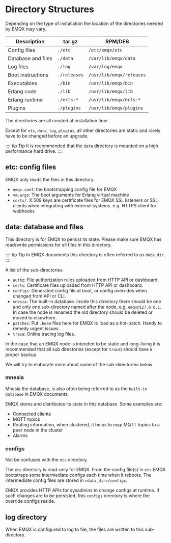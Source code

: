 # Directory Structures

Depending on the type of installation the location of the directories needed by EMQX may vary.

| Description         | tar.gz       | RPM/DEB                  |
| --------------------| ------------ | ------------------------ |
| Config files        | `./etc`      | `/etc/emqx/etc`          |
| Database and files  | `./data`     | `/var/lib/emqx/data`     |
| Log files           | `./log`      | `/var/log/emqx`          |
| Boot instructions   | `./releases` | `/usr/lib/emqx/releases` |
| Executables         | `./bin`      | `/usr/lib/emqx/bin`      |
| Erlang code         | `./lib`      | `/usr/lib/emqx/lib`      |
| Erlang runtime      | `./erts-*`   | `/usr/lib/emqx/erts-*`   |
| Plugins             | `./plugins`  | `/usr/lib/emqx/plugins`  |

The directories are all created at installation time.

Except for `etc`, `data`, `log`, `plugins`, all other directories are static and rarely have to
be changed before an upgrade.

:::: tip Tip
It is recommended that the `data` directory is mounted on a high performance hard drive.
::::

## etc: config files

EMQX only reads the files in this directory.

* `emqx.conf`: the bootstrapping config file for EMQX
* `vm.args`: The boot arguments for Erlang virtual machine
* `certs/`: X.509 keys are certificate files for EMQX SSL listeners or SSL clients when
  integrating with external systems. e.g. HTTPS client for webhooks

## data: database and files

This directory is for EMQX to persist its state. Please make sure EMQX has read/write permissions for all files in this directory.

:::: tip Tip
In EMQX documents this directory is often referred to as `data_dir`.
::::

A list of the sub-directories

* `authz`: File authorization rules uploaded from HTTP API or dashboard.
* `certs`: Certificate files uploaded from HTTP API or dashboard.
* `configs`: Generated config file at boot, or config overrides when changed from API or CLI.
* `mnesia`: The built-in database. Inside this directory there should be one and only one sub-directory named
   after the node, e.g. `emqx@127.0.0.1`. In case the node is renamed the old directory should be deleted
   or moved to elsewhere.
* `patches`: Put `.beam` files here for EMQX to load as a hot-patch. Handy to remedy urgent issues.
* `trace`: Online tracing log files.

In the case that an EMQX node is intended to be static and long-living
it is recommended that all sub directories (except for `trace`) should have a proper backup.

We will try to elaborate more about some of the sub-directories below

### mnesia

Mnesia the database, is also often being referred to as the `built-in database` in EMQX documents.

EMQX stores and distributes its state in this database.
Some examples are:

* Connected clients
* MQTT topics
* Routing information, when clustered, it helps to map MQTT topics to a peer node in the cluster
* Alarms

### configs

Not be confused with the `etc` directory.

The `etc` directory is read-only for EMQX. From the config file(s) in `etc` EMQX bootstraps
some intermediate configs each time when it reboots. The intermediate config files are stored
in `<data_dir>/configs`.

EMQX provides HTTP APIs for sysadmins to change configs at runtime. If such changes are to be
persisted, this `configs` directory is where the override configs reside.

## log directory

When EMQX is configured to log to file, the files are written to this sub-directory.
